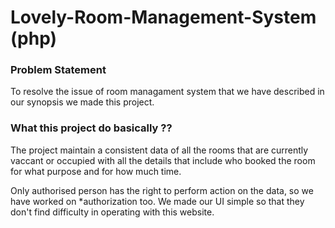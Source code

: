 # Lovely-Room-Management-System (php)
### Problem Statement

To resolve the issue of room managament system that we have described in our synopsis we made this project.

### What this project do basically ??

The project maintain a consistent data of all the rooms that are currently vaccant or occupied with all the details that include who booked the room for what purpose and for how much time.

Only authorised person has the right to perform action on the data, so we have worked on *authorization too. We made our UI simple so that they don't find difficulty in operating with this website.
